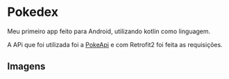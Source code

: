# Pokedex

Meu primeiro app feito para Android, utilizando kotlin como linguagem.

A APi que foi utilizada foi a [PokeApi](https://pokeapi.co/) e com Retrofit2 foi feita as requisições.

## Imagens